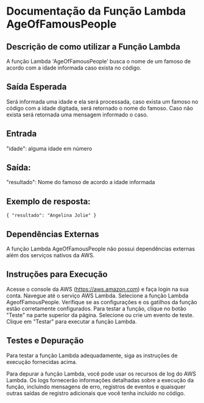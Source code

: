 # Documentação da Função Lambda AgeOfFamousPeople
## Descrição de como utilizar a Função Lambda
A função Lambda 'AgeOfFamousPeople' busca o nome de um famoso de acordo com a idade informada caso exista no código.

## Saída Esperada
Será informada uma idade e ela será processada, caso exista um famoso no código com a idade digitada, será retornado o nome do famoso. Caso não exista será retornada uma mensagem informado o caso.

## Entrada
"idade": alguma idade em número
## Saída:
"resultado": Nome do famoso de acordo a idade informada
## Exemplo de resposta:

``{
    "resultado": "Angelina Jolie"
}
``

## Dependências Externas
A função Lambda AgeOfFamousPeople não possui dependências externas além dos serviços nativos da AWS.

## Instruções para Execução
Acesse o console da AWS (https://aws.amazon.com) e faça login na sua conta.
Navegue até o serviço AWS Lambda.
Selecione a função Lambda AgeofFamousPeople.
Verifique se as configurações e os gatilhos da função estão corretamente configurados.
Para testar a função, clique no botão "Teste" na parte superior da página.
Selecione ou crie um evento de teste.
Clique em "Testar" para executar a função Lambda.
## Testes e Depuração
Para testar a função Lambda adequadamente, siga as instruções de execução fornecidas acima.

Para depurar a função Lambda, você pode usar os recursos de log do AWS Lambda. Os logs fornecerão informações detalhadas sobre a execução da função, incluindo mensagens de erro, registros de eventos e quaisquer outras saídas de registro adicionais que você tenha incluído no código.

